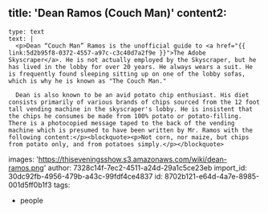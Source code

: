 title: 'Dean Ramos (Couch Man)'
content2:
  -
    type: text
    text: |
      <p>Dean “Couch Man” Ramos is the unofficial guide to <a href="{{ link:5d2b95f8-0372-4557-a97c-c3c40d7a2f9e }}">The Adobe Skyscraper</a>. He is not actually employed by the Skyscraper, but he has lived in the lobby for over 20 years. He always wears a suit. He is frequently found sleeping sitting up on one of the lobby sofas, which is why he is known as "The Couch Man."

      Dean is also known to be an avid potato chip enthusiast. His diet consists primarily of various brands of chips sourced from the 12 foot tall vending machine in the skyscraper's lobby. He is insistent that the chips he consumes be made from 100% potato or potato-filling. There is a photocopied message taped to the back of the vending machine which is presumed to have been written by Mr. Ramos with the following content:</p><blockquote><p>Not corn, nor maize, but chips from potato only, and from potatoes simply.</p></blockquote>
images: 'https://thiseveningsshow.s3.amazonaws.com/wiki/dean-ramos.png'
author: 7328c14f-7ec2-4511-a24d-29a1c5ce23eb
import_id: 30dc92fb-4956-479b-a43c-99fdf4ce4837
id: 8702b121-e64d-4a7e-8985-001d5ff0b1f3
tags:
  - people
